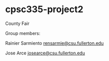 # cpsc335-project2

County Fair

Group members:

Rainier Sarmiento rensarmie@csu.fullerton.edu

Jose Arce josearce@csu.fullerton.edu
